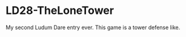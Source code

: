 LD28-TheLoneTower
=================

My second Ludum Dare entry ever. This game is a tower defense like.
